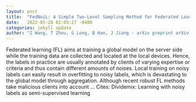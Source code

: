 ```yaml
---
layout: post
title:  "FedNoiL: A Simple Two-Level Sampling Method for Federated Learning with Noisy Labels"
date:   2022-05-28 02:05:27 -0400
categories: jekyll update
author: "Z Wang, T Zhou, G Long, B Han, J Jiang - arXiv preprint arXiv:2205.10110, 2022"
---
```

Federated learning (FL) aims at training a global model on the server side while the training data are collected and located at the local devices. Hence, the labels in practice are usually annotated by clients of varying expertise or criteria and thus contain different amounts of noises. Local training on noisy labels can easily result in overfitting to noisy labels, which is devastating to the global model through aggregation. Although recent robust FL methods take malicious clients into account … Cites: ‪Dividemix: Learning with noisy labels as semi-supervised learning‬